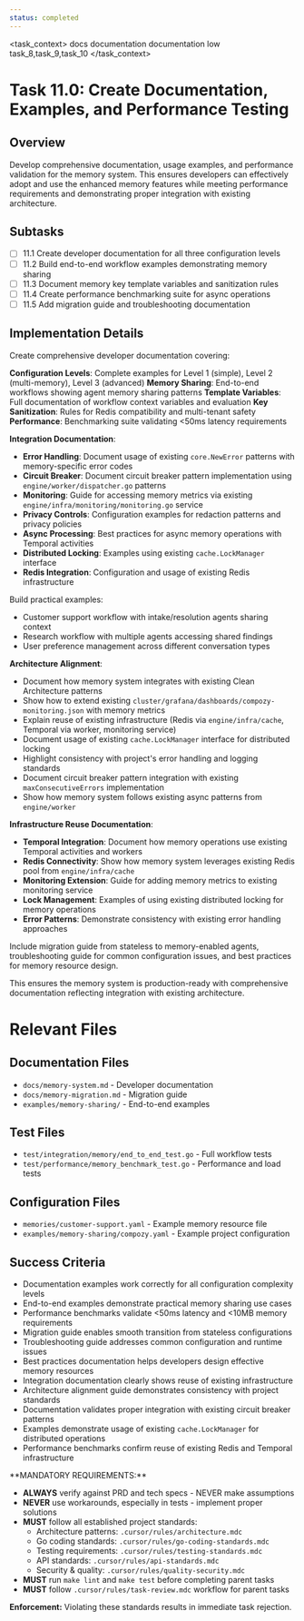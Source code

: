 ```yaml
---
status: completed
---
```


<task_context>
<domain>docs</domain>
<type>documentation</type>
<scope>documentation</scope>
<complexity>low</complexity>
<dependencies>task_8,task_9,task_10</dependencies>
</task_context>

# Task 11.0: Create Documentation, Examples, and Performance Testing

## Overview

Develop comprehensive documentation, usage examples, and performance validation for the memory system. This ensures developers can effectively adopt and use the enhanced memory features while meeting performance requirements and demonstrating proper integration with existing architecture.

## Subtasks

- [ ] 11.1 Create developer documentation for all three configuration levels
- [ ] 11.2 Build end-to-end workflow examples demonstrating memory sharing
- [ ] 11.3 Document memory key template variables and sanitization rules
- [ ] 11.4 Create performance benchmarking suite for async operations
- [ ] 11.5 Add migration guide and troubleshooting documentation

## Implementation Details

Create comprehensive developer documentation covering:

**Configuration Levels**: Complete examples for Level 1 (simple), Level 2 (multi-memory), Level 3 (advanced)
**Memory Sharing**: End-to-end workflows showing agent memory sharing patterns
**Template Variables**: Full documentation of workflow context variables and evaluation
**Key Sanitization**: Rules for Redis compatibility and multi-tenant safety
**Performance**: Benchmarking suite validating <50ms latency requirements

**Integration Documentation**:

- **Error Handling**: Document usage of existing `core.NewError` patterns with memory-specific error codes
- **Circuit Breaker**: Document circuit breaker pattern implementation using `engine/worker/dispatcher.go` patterns
- **Monitoring**: Guide for accessing memory metrics via existing `engine/infra/monitoring/monitoring.go` service
- **Privacy Controls**: Configuration examples for redaction patterns and privacy policies
- **Async Processing**: Best practices for async memory operations with Temporal activities
- **Distributed Locking**: Examples using existing `cache.LockManager` interface
- **Redis Integration**: Configuration and usage of existing Redis infrastructure

Build practical examples:

- Customer support workflow with intake/resolution agents sharing context
- Research workflow with multiple agents accessing shared findings
- User preference management across different conversation types

**Architecture Alignment**:

- Document how memory system integrates with existing Clean Architecture patterns
- Show how to extend existing `cluster/grafana/dashboards/compozy-monitoring.json` with memory metrics
- Explain reuse of existing infrastructure (Redis via `engine/infra/cache`, Temporal via worker, monitoring service)
- Document usage of existing `cache.LockManager` interface for distributed locking
- Highlight consistency with project's error handling and logging standards
- Document circuit breaker pattern integration with existing `maxConsecutiveErrors` implementation
- Show how memory system follows existing async patterns from `engine/worker`

**Infrastructure Reuse Documentation**:

- **Temporal Integration**: Document how memory operations use existing Temporal activities and workers
- **Redis Connectivity**: Show how memory system leverages existing Redis pool from `engine/infra/cache`
- **Monitoring Extension**: Guide for adding memory metrics to existing monitoring service
- **Lock Management**: Examples of using existing distributed locking for memory operations
- **Error Patterns**: Demonstrate consistency with existing error handling approaches

Include migration guide from stateless to memory-enabled agents, troubleshooting guide for common configuration issues, and best practices for memory resource design.

This ensures the memory system is production-ready with comprehensive documentation reflecting integration with existing architecture.

# Relevant Files

## Documentation Files

- `docs/memory-system.md` - Developer documentation
- `docs/memory-migration.md` - Migration guide
- `examples/memory-sharing/` - End-to-end examples

## Test Files

- `test/integration/memory/end_to_end_test.go` - Full workflow tests
- `test/performance/memory_benchmark_test.go` - Performance and load tests

## Configuration Files

- `memories/customer-support.yaml` - Example memory resource file
- `examples/memory-sharing/compozy.yaml` - Example project configuration

## Success Criteria

- Documentation examples work correctly for all configuration complexity levels
- End-to-end examples demonstrate practical memory sharing use cases
- Performance benchmarks validate <50ms latency and <10MB memory requirements
- Migration guide enables smooth transition from stateless configurations
- Troubleshooting guide addresses common configuration and runtime issues
- Best practices documentation helps developers design effective memory resources
- Integration documentation clearly shows reuse of existing infrastructure
- Architecture alignment guide demonstrates consistency with project standards
- Documentation validates proper integration with existing circuit breaker patterns
- Examples demonstrate usage of existing `cache.LockManager` for distributed operations
- Performance benchmarks confirm reuse of existing Redis and Temporal infrastructure

<critical>
**MANDATORY REQUIREMENTS:**

- **ALWAYS** verify against PRD and tech specs - NEVER make assumptions
- **NEVER** use workarounds, especially in tests - implement proper solutions
- **MUST** follow all established project standards:
    - Architecture patterns: `.cursor/rules/architecture.mdc`
    - Go coding standards: `.cursor/rules/go-coding-standards.mdc`
    - Testing requirements: `.cursor/rules/testing-standards.mdc`
    - API standards: `.cursor/rules/api-standards.mdc`
    - Security & quality: `.cursor/rules/quality-security.mdc`
- **MUST** run `make lint` and `make test` before completing parent tasks
- **MUST** follow `.cursor/rules/task-review.mdc` workflow for parent tasks

**Enforcement:** Violating these standards results in immediate task rejection.
</critical>
